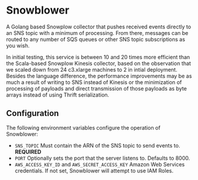 Snowblower
==========

A Golang based Snowplow collector that pushes received events directly to an SNS topic with a minimum of processing. From there, messages can be routed to any number of SQS queues or other SNS topic subscriptions as you wish.

In initial testing, this service is between 10 and 20 times more efficient than the Scala-based Snowplow Kinesis collector, based on the observation that we scaled down from 24 c3.xlarge machines to 2 in intial deployment. Besides the language difference, the performance improvements may be as much a result of writing to SNS instead of Kinesis or the minimization of processing of payloads and direct transmission of those payloads as byte arrays instead of using Thrift serialization.

Configuration
-------------

The following environment variables configure the operation of Snowblower:

- `SNS_TOPIC` Must contain the ARN of the SNS topic to send events to. **REQUIRED**
- `PORT` Optionally sets the port that the server listens to. Defaults to 8000.
- `AWS_ACCESS_KEY_ID` and `AWS_SECRET_ACCESS_KEY` Amazon Web Services credentials. If not set, Snowblower will attempt to use IAM Roles.
